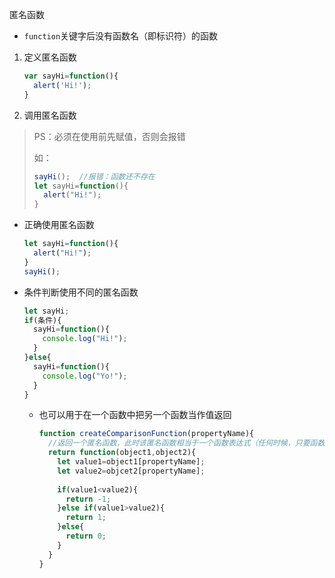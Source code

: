 匿名函数

* `function`关键字后没有函数名（即标识符）的函数

1. 定义匿名函数

   ````javascript
   var sayHi=function(){
     alert('Hi!');
   }
   ````

2. 调用匿名函数

> PS：必须在使用前先赋值，否则会报错
>
> 如：
>
> ````javascript
> sayHi();	//报错：函数还不存在
> let sayHi=function(){
>   alert("Hi!");
> }
> ````

* 正确使用匿名函数

  ````javascript
  let sayHi=function(){
    alert("Hi!");
  }
  sayHi();
  ````

* 条件判断使用不同的匿名函数

  ````javascript
  let sayHi;
  if(条件){
    sayHi=function(){
      console.log("Hi!");
    }
  }else{
    sayHi=function(){
      console.log("Yo!");
    }
  }
  ````

  * 也可以用于在一个函数中把另一个函数当作值返回

    ````javascript
    function createComparisonFunction(propertyName){
      //返回一个匿名函数，此时该匿名函数相当于一个函数表达式（任何时候，只要函数被当作值使用，就是一个函数表达式）
      return function(object1,object2){
        let value1=object1[propertyName];
        let value2=objcet2[propertyName];
        
        if(value1<value2){
          return -1;
        }else if(value1>value2){
          return 1;
        }else{
          return 0;
        }
      }
    }
    
    ````

    